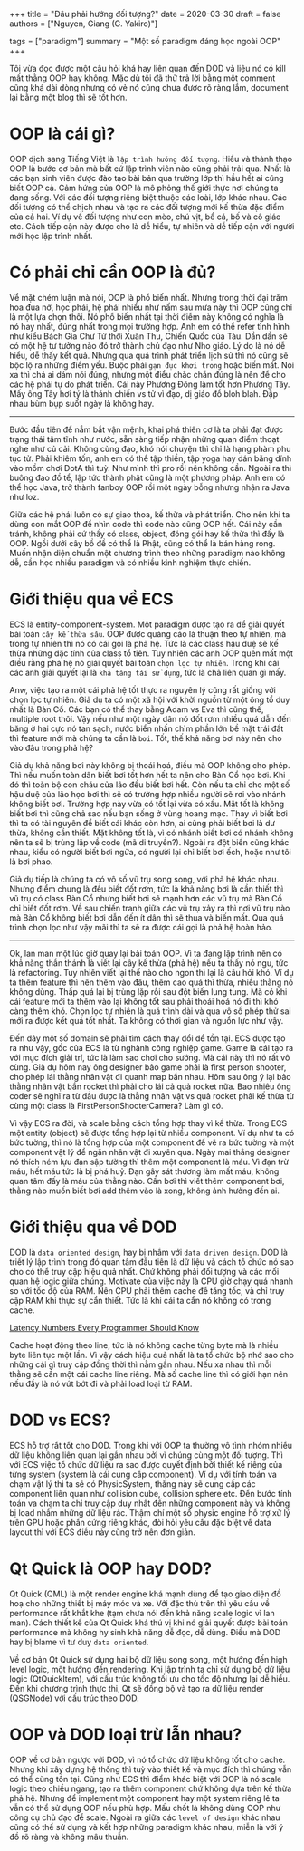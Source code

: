 +++
title = "Đâu phải hướng đối tượng?"
date = 2020-03-30
draft = false
authors = ["Nguyen, Giang (G. Yakiro)"]

tags = ["paradigm"]
summary = "Một số paradigm đáng học ngoài OOP"
+++

Tôi vừa đọc được một câu hỏi khá hay liên quan đến DOD và liệu nó có kill mất thằng OOP hay
không. Mặc dù tôi đã thử trả lời bằng một comment cũng khá dài dòng nhưng có vẻ nó cũng chưa
được rõ ràng lắm, document lại bằng một blog thì sẽ tốt hơn.

# OOP là cái gì?

OOP dịch sang Tiếng Việt là `lập trình hướng đối tượng`. Hiểu và thành thạo OOP là bước cơ
bản mà bất cứ lập trình viên nào cũng phải trải qua. Nhất là các bạn sinh viên được đào tạo
bài bản qua trường lớp thì hầu hết ai cũng biết OOP cả. Cảm hứng của OOP là mô phỏng thế giới
thực nơi chúng ta đang sống. Với các đối tượng riêng biệt thuộc các loài, lớp khác nhau. Các
đối tượng có thể chịch nhau và tạo ra các đối tượng mới kế thừa đặc điểm của cả hai. Ví dụ về
đối tượng như con mèo, chú vịt, bể cá, bố và cô giáo etc. Cách tiếp cận này được cho là dễ hiểu,
tự nhiên và dễ tiếp cận với người mới học lập trình nhất.

# Có phải chỉ cần OOP là đủ?

Về mặt chém luận mà nói, OOP là phổ biến nhất. Nhưng trong thời đại trăm hoa đua nở, học phái,
hệ phái nhiều như nấm sau mưa này thì OOP cũng chỉ là một lựa chọn thôi. Nó phổ biến nhất tại
thời điểm này không có nghĩa là nó hay nhất, đúng nhất trong mọi trường hợp. Anh em có thể
refer tình hình như kiểu Bách Gia Chư Tử thời Xuân Thu, Chiến Quốc của Tàu. Dần dần sẽ có một hệ
tư tưởng nào đó trở thành chủ đạo như Nho giáo. Lý do là nó dễ hiểu, dễ thấy kết quả. Nhưng qua
quá trình phát triển lịch sử thì nó cũng sẽ bộc lộ ra những điểm yếu. Buộc phải `gạn đục khơi
trong` hoặc biến mất. Nói xa thì chả ai dám nói đúng, nhưng một điều chắc chắn đúng là nên để
cho các hệ phái tự do phát triển. Cái này Phương Đông làm tốt hơn Phương Tây. Mấy ông Tây hơi
tý là thánh chiến vs tử vì đạo, dị giáo đồ bloh blah. Đập nhau bùm bụp suốt ngày là không hay.

---

Bước đầu tiên để nắm bắt vận mệnh, khai phá thiên cơ là ta phải đạt được trạng thái tâm tĩnh
như nước, sẵn sàng tiếp nhận những quan điểm thoạt nghe như củ cải. Không cùng đạo, khó nói chuyện
thì chỉ là hạng phàm phu tục tử. Phải khiêm tốn, anh em có thể tập thiền, tập yoga hay dán băng dính
vào mồm chơi DotA thì tuỳ. Như mình thì pro rồi nên không cần. Ngoài ra thì buông đao đồ tể, lập tức
thành phật cũng là một phương pháp. Anh em có thể học Java, trở thành fanboy OOP rồi một ngày bỗng
nhưng nhận ra Java như loz.

Giữa các hệ phái luôn có sự giao thoa, kế thừa và phát triển. Cho nên khi ta dùng con mắt OOP để
nhìn code thì code nào cũng OOP hết. Cái này cần tránh, không phải cứ thấy có class, object, đóng
gói hay kế thừa thì đấy là OOP. Ngồi dưới cây bồ đề có thể là Phật, cũng có thể là bán hàng rong.
Muốn nhận diện chuẩn một chương trình theo những paradigm nào không dễ, cần học nhiều paradigm và
có nhiều kinh nghiệm thực chiến.

# Giới thiệu qua về ECS

ECS là entity-component-system. Một paradigm được tạo ra để giải quyết bài toán `cây kế thừa sâu`.
OOP được quảng cáo là thuận theo tự nhiên, mà trong tự nhiên thì nó có cái gọi là phả hệ. Tức là
các class hậu duệ sẽ kế thừa những đặc tính của class tổ tiên. Tuy nhiên các anh OOP quên mất một
điều rằng phả hệ nó giải quyết bài toán `chọn lọc tự nhiên`. Trong khi cái các anh giải quyết lại
là `khả tăng tái sử dụng`, tức là chả liên quan gì mấy.

Anw, việc tạo ra một cái phả hệ tốt thực ra nguyên lý cũng rất giống với chọn lọc tự nhiên. Giả dụ
ta có một xã hội với khởi nguồn từ một ông tổ duy nhất là Bàn Cổ. Các bạn có thể thay bằng Adam vs
Eva thì cũng thế, multiple root thôi. Vậy nếu như một ngày dân nó đốt rơm nhiều quá dẫn đến băng
ở hai cực nó tan sạch, nước biển nhấn chìm phần lớn bề mặt trái đất thì feature mới mà chúng ta
cần là `bơi`. Tốt, thế khả năng bơi này nên cho vào đâu trong phả hệ?

Giả dụ khả năng bơi này không bị thoái hoá, điều mà OOP không cho phép. Thì nếu muốn toàn dân biết
bơi tốt hơn hết ta nên cho Bàn Cổ học bơi. Khi đó thì toàn bộ con cháu của lão đều biết bơi hết. Còn
nếu ta chỉ cho một số hậu duệ của lão học bơi thì sẽ có trường hợp nhiều người sẽ rơi vào nhánh không
biết bơi. Trường hợp này vừa có tốt lại vừa có xấu. Mặt tốt là không biết bơi thì cũng chả sao nếu
bạn sống ở vùng hoang mạc. Thay vì biết bơi thì ta có tài nguyên để biết cái khác còn hơn, ai cũng
phải biết bơi là dư thừa, không cần thiết. Mặt không tốt là, vì có nhánh biết bơi có nhánh không nên ta
sẽ bị trùng lặp về code (mã di truyền?). Ngoài ra đột biến cũng khác nhau, kiểu có người biết bơi
ngửa, có người lại chỉ biết bơi ếch, hoặc như tôi là bơi phao.

Giả dụ tiếp là chúng ta có vô số vũ trụ song song, với phả hệ khác nhau. Nhưng điểm chung là đều biết
đốt rơm, tức là khả năng bơi là cần thiết thì vũ trụ có class Bàn Cổ nhưng biết bơi sẽ mạnh hơn các
vũ trụ mà Bàn Cổ chỉ biết đốt rơm. Về sau chiến tranh giữa các vũ trụ xảy ra thì nơi vũ trụ nào mà Bàn
Cổ không biết bơi dẫn đến ít dân thì sẽ thua và biến mất. Qua quá trình chọn lọc như vậy mãi thì ta
sẽ ra được cái gọi là phả hệ hoàn hảo.

---

Ok, lan man một lúc giờ quay lại bài toán OOP. Vì ta đang lập trình nên có khả năng thần thánh là
viết lại cây kế thừa (phả hệ) nếu ta thấy nó ngu, tức là refactoring. Tuy nhiên viết lại thế nào cho
ngon thì lại là câu hỏi khó. Ví dụ ta thêm feature thì nên thêm vào đâu, thêm cao quá thì thừa, nhiều
thằng nó không dùng. Thấp quá lại bị trùng lặp rồi sau đột biến lung tung. Mà có khi cái feature mới
ta thêm vào lại không tốt sau phải thoái hoá nó đi thì khó càng thêm khó. Chọn lọc tự nhiên là quá
trình dài và qua vô số phép thử sai mới ra được kết quả tốt nhất. Ta không có thời gian và nguồn lực
như vậy.

Đến đây một số domain sẽ phải tìm cách thay đổi để tồn tại. ECS được tạo ra như vậy, gốc của ECS là từ
nghành công nghiệp game. Game là cái tạo ra với mục đích giải trí, tức là làm sao chơi cho sướng. Mà
cái này thì nó rất vô cùng. Giả dụ hôm nay ông designer bảo game phải là first person shooter, cho
phép lái thằng nhân vật đi quanh map bắn nhau. Hôm sau ông ý lại bảo thằng nhân vật bắn rocket thì phải
cho lái cả quả rocket nữa. Bao nhiêu ông coder sẽ nghĩ ra từ đầu được là thằng nhân vật vs quả rocket
phải kế thừa từ cùng một class là FirstPersonShooterCamera? Làm gì có.

Vì vậy ECS ra đời, và scale bằng cách tổng hợp thay vì kế thừa. Trong ECS một entity (object) sẽ được
tổng hợp lại từ nhiều component. Ví dụ như ta có bức tường, thì nó là tổng hợp của một component để vẽ
ra bức tường và một component vật lý để ngăn nhân vật đi xuyên qua. Ngày mai thằng designer nó thích
ném lựu đạn sập tường thì thêm một component là máu. Vì đạn trừ máu, hết máu tức là bị phá huỷ. Đạn gây
sát thương làm mất máu, không quan tâm đấy là máu của thằng nào. Cần bơi thì viết thêm component bơi,
thằng nào muốn biết bơi add thêm vào là xong, không ảnh hưởng đến ai.

# Giới thiệu qua về DOD

DOD là `data oriented design`, hay bị nhầm với `data driven design`. DOD là triết lý lập trình trong đó
quan tâm đầu tiên là dữ liệu và cách tổ chức nó sao cho có thể truy cập hiệu quả nhất. Chứ không phải
đối tượng và các mối quan hệ logic giữa chúng. Motivate của việc này là CPU giờ chạy quá nhanh so với tốc
độ của RAM. Nên CPU phải thêm cache để tăng tốc, và chỉ truy cập RAM khi thực sự cần thiết. Tức là khi
cái ta cần nó không có trong cache.

[Latency Numbers Every Programmer Should Know](https://colin-scott.github.io/personal_website/research/interactive_latency.html)

Cache hoạt động theo line, tức là nó không cache từng byte mà là nhiều byte liên tục một lần. Vì vậy cách
hiệu quả nhất là ta tổ chức bộ nhớ sao cho những cái gì truy cập đồng thời thì nằm gần nhau. Nếu xa nhau
thì mỗi thằng sẽ cần một cái cache line riêng. Mà số cache line thì có giới hạn nên nếu đầy là nó vứt bớt
đi và phải load loại từ RAM.

# DOD vs ECS?

ECS hỗ trợ rất tốt cho DOD. Trong khi với OOP ta thường vô tình nhóm nhiều dữ liệu không liên quan lại gần
nhau bởi vì chúng cùng một đối tượng. Thì với ECS việc tổ chức dữ liệu ra sao được quyết định bởi thiết kế
riêng của từng system (system là cái cung cấp component). Ví dụ với tính toán va chạm vật lý thì ta sẽ có
PhysicSystem, thằng này sẽ cung cấp các component liên quan như collision cube, collision sphere etc. Đến
bước tính toán va chạm ta chỉ truy cập duy nhất đến những component này và không bị load nhầm những dữ liệu
rác. Thậm chí một số physic engine hỗ trợ xử lý trên GPU hoặc phần cứng riêng khác, đòi hỏi yêu cầu đặc biệt
về data layout thì với ECS điều này cũng trở nên đơn giản.

# Qt Quick là OOP hay DOD?

Qt Quick (QML) là một render engine khá mạnh dùng để tạo giao diện đồ hoạ cho những thiết bị máy móc và xe.
Với đặc thù trên thì yêu cầu về performance rất khắt khe (tạm chưa nói đến khả năng scale logic vì lan man).
Cách thiết kế của Qt Quick khá thú vị khi nó giải quyết được bài toán performance mà không hy sinh khả năng
dễ đọc, dễ dùng. Điều mà DOD hay bị blame vì tư duy `data oriented`.

Về cơ bản Qt Quick sử dụng hai bộ dữ liệu song song, một hướng đến high level logic, một hướng đến rendering.
Khi lập trình ta chỉ sử dụng bộ dữ liệu logic (QtQuickItem), với cấu trúc không tối ưu cho tốc độ nhưng lại
dễ hiểu. Đến khi chương trình thực thi, Qt sẽ đồng bộ và tạo ra dữ liệu render (QSGNode) với cấu trúc theo
DOD.

# OOP và DOD loại trừ lẫn nhau?

OOP về cơ bản ngược với DOD, vì nó tổ chức dữ liệu không tốt cho cache. Nhưng khi xây dựng hệ thống thì tuỳ
vào thiết kế và mục đích thì chúng vẫn có thể cùng tồn tại. Cũng như ECS thì điểm khác biệt với OOP là nó scale
logic theo chiều ngang, tạo ra thêm component chứ không dựa trên kế thừa phả hệ. Nhưng để implement một component
hay một system riêng lẻ ta vẫn có thể sử dụng OOP nếu phù hợp. Mấu chốt là không dùng OOP như công cụ chủ đạo
để scale. Ngoài ra giữa các `level of design` khác nhau cũng có thể sử dụng và kết hợp những paradigm khác nhau,
miễn là với ý đồ rõ ràng và không mâu thuẫn.